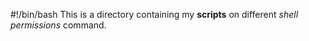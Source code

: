 #!/bin/bash
This is a directory containing my **scripts** on different _shell permissions_ command.

